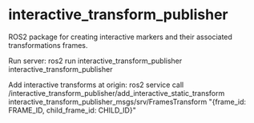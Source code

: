 # interactive_transform_publisher
ROS2 package for creating interactive markers and their associated transformations frames.

Run server:
ros2 run interactive_transform_publisher interactive_transform_publisher

Add interactive transforms at origin:
ros2 service call /interactive_transform_publisher/add_interactive_static_transform interactive_transform_publisher_msgs/srv/FramesTransform "{frame_id: FRAME_ID, child_frame_id: CHILD_ID}"

